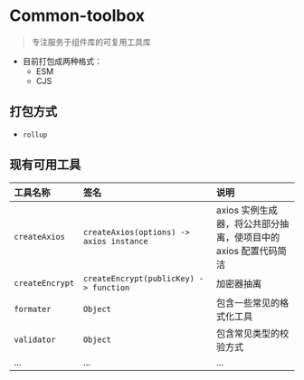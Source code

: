 # Common-toolbox

> 专注服务于组件库的可复用工具库

- 目前打包成两种格式：
  - ESM
  - CJS

## 打包方式

- `rollup`

## 现有可用工具

| 工具名称        | 签名                                     | 说明                                                            |
| :-------------- | :--------------------------------------- | :-------------------------------------------------------------- |
| `createAxios`   | `createAxios(options) -> axios instance` | axios 实例生成器，将公共部分抽离，使项目中的 axios 配置代码简洁 |
| `createEncrypt` | `createEncrypt(publicKey) -> function`   | 加密器抽离                                                      |
| `formater`      | `Object`                                 | 包含一些常见的格式化工具                                        |
| `validator`     | `Object`                                 | 包含常见类型的校验方式                                          |
| ...             | ...                                      | ...                                                             |
